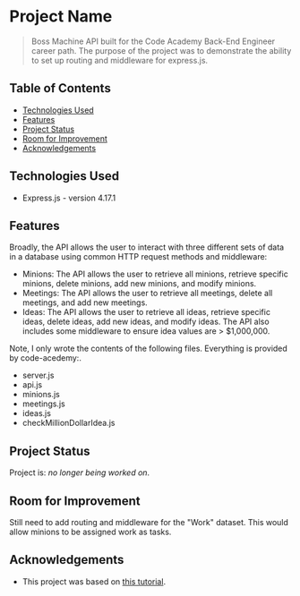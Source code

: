 # Project Name
> Boss Machine API built for the Code Academy Back-End Engineer career path. 
> The purpose of the project was to demonstrate the ability to set up routing and middleware for express.js. 

## Table of Contents
* [Technologies Used](#technologies-used)
* [Features](#features)
* [Project Status](#project-status)
* [Room for Improvement](#room-for-improvement)
* [Acknowledgements](#acknowledgements)

## Technologies Used
- Express.js - version 4.17.1

## Features
Broadly, the API allows the user to interact with three different sets of data in a database using common HTTP request methods and middleware:
- Minions: The API allows the user to retrieve all minions, retrieve specific minions, delete minions, add new minions, and modify minions. 
- Meetings: The API allows the user to retrieve all meetings, delete all meetings, and add new meetings. 
- Ideas: The API allows the user to retrieve all ideas, retrieve specific ideas, delete ideas, add new ideas, and modify ideas. The API also includes some middleware to ensure idea values are > $1,000,000. 

Note, I only wrote the contents of the following files. Everything is provided by code-acedemy:.
- server.js
- api.js
- minions.js
- meetings.js
- ideas.js
- checkMillionDollarIdea.js

## Project Status
Project is: _no longer being worked on_. 

## Room for Improvement
Still need to add routing and middleware for the "Work" dataset. This would allow minions to be assigned work as tasks. 


## Acknowledgements
- This project was based on [this tutorial](https://www.codecademy.com/paths/back-end-engineer-career-path/tracks/becp-build-a-back-end-with-node-express-js/modules/fscp-api-project-boss-machine/informationals/bapi-p4-boss-machine).
